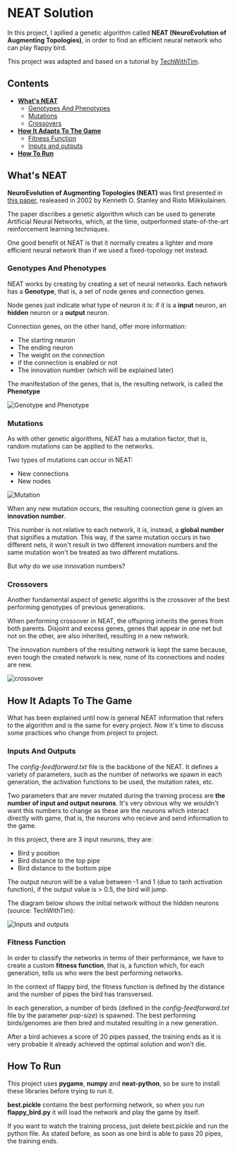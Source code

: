 # NEAT Solution
In this project, I apllied a genetic algorithm called **NEAT (NeuroEvolution of Augmenting Topologies)**, in order to find an efficient neural network who can play flappy bird.

This project was adapted and based on a tutorial by [TechWithTim](https://techwithtim.net).

## Contents
 - **[What's NEAT](#whats-neat)**
    - [Genotypes And Phenotypes](#genotypes-and-phenotypes)
    - [Mutations](#mutations)
    - [Crossovers](#crossovers)
 - **[How It Adapts To The Game](#how-it-adapts-to-the-game)**
    - [Fitness Function](#fitness-function)
    - [Inputs and outputs](#inputs-and-outputs)
 - **[How To Run](#how-to-run)**
 
 ## What's NEAT
**NeuroEvolution of Augmenting Topologies (NEAT)** was first presented in [this paper](http://nn.cs.utexas.edu/downloads/papers/stanley.cec02.pdf), realeased in 2002 by Kenneth O. Stanley and Risto Miikkulainen.
 
 The paper discribes a genetic algorithm which can be used to generate Artificial Neural Networks, which, at the time, outperformed state-of-the-art reinforcement learning techniques.
 
 One good benefit ot NEAT is that it normally creates a lighter and more efficient neural network than if we used a fixed-topology net instead.

### Genotypes And Phenotypes
NEAT works by creating by creating a set of neural networks. Each network has a **Genotype**, that is, a set of node genes and connection genes.

Node genes just indicate what type of neuron it is: if it is a **input** neuron, an **hidden** neuron or a **output** neuron.

Connection genes, on the other hand, offer more information:
 - The starting neuron
 - The ending neuron
 - The weight on the connection
 - if the connection is enabled or not
 - The innovation number (which will be explained later)

The manifestation of the genes, that is, the resulting network, is called the **Phenotype**

![Genotype and Phenotype](Readme_imgs/genotype_and_phenotype.png)

### Mutations
As with other genetic algorithms, NEAT has a mutation factor, that is, random mutations can be applied to the networks.

Two types of mutations can occur in NEAT:
 - New connections
 - New nodes

![Mutation](Readme_imgs/mutation.jpg) 

When any new mutation occurs, the resulting connection gene is given an **innovation number**. 

This number is not relative to each network, it is, instead, a **global number** that signifies a mutation. This way, if the same mutation occurs in two different nets, it won't result in two different innovation numbers and the same mutation won't be treated as two different mutations.

But *why* do we use innovation numbers?

### Crossovers

Another fundamental aspect of genetic algoriths is the crossover of the best performing genotypes of previous generations. 

When performing crossover in NEAT, the offspring inherits the genes from both parents. Disjoint and excess genes, genes that appear in one net but not on the other, are also inherited, resulting in a new network. 

The innovation numbers of the resulting network is kept the same because, even tough the created network is new, none of its connections and nodes are new.


![crossover](Readme_imgs/crossover.png)

## How It Adapts To The Game
What has been explained until now is general NEAT information that refers to the algorithm and is the same for every project. Now it's time to discuss some practices who change from project to project. 
### Inputs And Outputs
The *config-feedforward.txt* file is the backbone of the NEAT. It defines a variety of parameters, such as the number of networks we spawn in each generation, the activation functions to be used, the mutation rates, etc.

Two parameters that are never mutated during the training process are **the number of input and output neurons**. It's very obvious why we wouldn't want this numbers to change as  these are the neurons which interact directly with game, that is, the neurons who recieve and send information to the game.

In this project, there are 3 input neurons, they are:
 - Bird y position
 - Bird distance to the top pipe
 - Bird distance to the bottom pipe 
 
The output neuron will be a value between -1 and 1 (due to tanh activation function), if the output value is > 0.5, the bird will jump.

The diagram below shows the initial network without the hidden neurons (source: TechWithTim): 

![Inputs and outputs](Readme_imgs/inputs_outputs.jpg)

### Fitness Function
 In order to classify the networks in terms of their performance, we have to create a custom **fitness function**, that is, a function which, for each generation, tells us who were the best performing networks.
 
In the context of flappy bird, the fitness function is defined by the distance and the number of pipes the bird has transversed.
 
In each generation, a number of birds (defined in the *config-feedforward.txt* file by the parameter *pop-size*) is spawned. The best performing birds/genomes are then bred and mutated resulting in a new generation.

After a bird achieves a score of 20 pipes passed, the training ends as it is very probable it already achieved the optimal solution and won't die.


## How To Run

This project uses **pygame**, **numpy** and **neat-python**, so be sure to install these libraries before trying to run it.

**best.pickle** contains the best performing network, so when you run **flappy_bird.py** it will load the network and play the game by itself. 

If you want to watch the training process, just delete best.pickle and run the python file. As stated before, as soon as one bird is able to pass 20 pipes, the training ends.







 